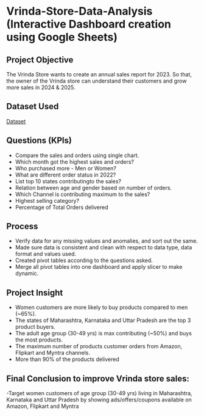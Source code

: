 # Vrinda-Store-Data-Analysis (Interactive Dashboard creation using Google Sheets)
## Project Objective
The Vrinda Store wants to create an annual
sales report for 2023. So that, the owner of the Vrinda store can understand their customers and grow more sales in 2024 & 2025.

## Dataset Used
<a href="https://github.com/rishabhnmishra/Excel_Vrinda_Store_Analysis/blob/main/Vrinda%20Store%20Data%20Analysis.xlsx">Dataset</a>
## Questions (KPls)
- Compare the sales and orders using single chart.
- Which month got the highest sales and orders?
- Who purchased more - Men or Women?
- What are different order status in 2022?
- List top 10 states contributingto the sales?
- Relation between age and gender based on number of orders.
- Which Channel is contributing maximum to the sales?
- Highest selling category?
- Percentage of Total Orders delivered
## Process
- Verify data for any missing values and anomalies, and sort out the same.
- Made sure data is consistent and clean with respect to data type, data format and values used.
- Created pivot tables according to the questions asked.
- Merge all pivot tables into one dashboard and apply slicer to make dynamic.
## Project Insight
- Women customers are more likely to buy products compared to men (~65%).
- The states of Maharashtra, Karnataka and Uttar Pradesh are the top 3 product buyers.
- The adult age group (30-49 yrs) is max contributing (~50%) and buys the most products.
- The maximum number of products customer orders from Amazon, Flipkart and Myntra channels.
- More than 90% of the products delivered
## Final Conclusion to improve Vrinda store sales:
-Target women customers of age group (30-49 yrs) living in Maharashtra, Karnataka and Uttar Pradesh by showing ads/offers/coupons available on Amazon, Flipkart and Myntra



